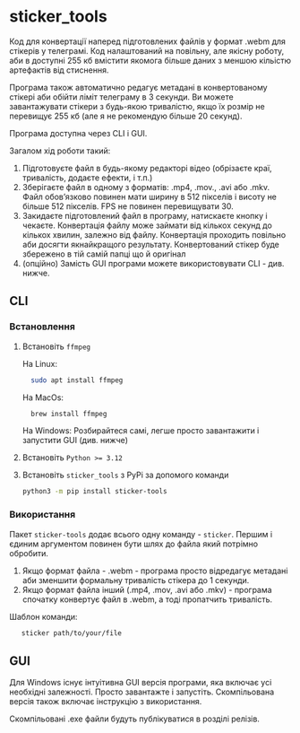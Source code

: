 # sticker_tools

Код для конвертації наперед підготовлених файлів у формат .webm для стікерів
у телеграмі. Код налаштований на повільну, але якісну роботу, аби в доступні 255 кб
вмістити якомога більше даних з меншою кільістю артефактів від стиснення.

Програма також автоматично редагує метадані в конвертованому стікері аби обійти ліміт
телеграму в 3 секунди. Ви можете завантажувати стікери з будь-якою тривалістю, якщо
їх розмір не перевищує 255 кб (але я не рекомендую більше 20 секунд).

Програма доступна через CLI і GUI.

Загалом хід роботи такий:
1. Підготовуєте файл в будь-якому редакторі відео (обрізаєте краї, тривалість, додаєте ефекти, і т.п.)
2. Зберігаєте файл в одному з форматів: .mp4, .mov., .avi або .mkv. Файл обовʼязково повинен мати ширину
в 512 пікселів і висоту не більше 512 пікселів. FPS не повинен перевищувати 30.
3. Закидаєте підготовлений файл в програму, натискаєте кнопку і чекаєте. Конвертація
файлу можe займати від кількох секунд до кількох хвилин, залежно від файлу. Конвертація проходить повільно
аби досягти якнайкращого результату. Конвертований стікер буде збережено в тій самій папці що й оригінал
4. (опційно) Замість GUI програми можете використовувати CLI - див. нижче.

## CLI
### Встановлення
1. Встановіть `ffmpeg`

      На Linux: 
   ```bash
     sudo apt install ffmpeg
   ```

      На MacOs: 
   ```zsh
     brew install ffmpeg
   ```

      На Windows: Розбирайтеся самі, легше просто завантажити 
      і запустити GUI (див. нижче)

2. Встановіть `Python >= 3.12`
3. Встановіть `sticker_tools` з PyPi за допомого команди
   ```bash
   python3 -m pip install sticker-tools
   ```
   
### Використання
Пакет `sticker-tools` додає всього одну команду - `sticker`.
Першим і єдиним аргументом повинен бути шлях до файла який потрімно обробити.
1. Якщо формат файла - .webm - програма просто відредагує метадані аби зменшити
формальну тривалість стікера до 1 секунди.
2. Якщо формат файла інший (.mp4, .mov, .avi або .mkv) - програма спочатку конвертує
файл в .webm, а тоді пропатчить тривалість.

Шаблон команди:
```bash
   sticker path/to/your/file
```

## GUI
Для Windows існує інтуітивна GUI версія програми, яка включає
усі необхідні залежності. Просто завантажте і запустіть. Скомпільована
версія також включає інструкцію з використання.

Скомпільовані .exe файли будуть публікуватися в розділі релізів.


